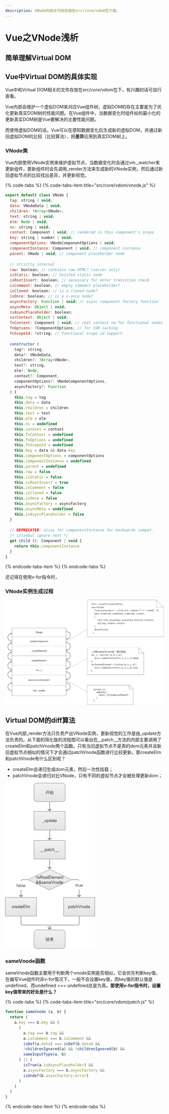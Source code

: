 ```yaml
---
description: VNode的相关代码存放在src/core/vdom包下面。
---
```


# Vue之VNode浅析

## 简单理解Virtual DOM

## Vue中Virtual DOM的具体实现

Vue中和Virtual DOM相关的文件存放在src/core/vdom包下，有兴趣的话可自行查看。

Vue内部会维护一个虚拟DOM来对应Vue组件树，虚拟DOM的存在主要是为了优化更新真实DOM树的性能问题。在Vue组件中，当数据变化时组件如何最小化的更新真实DOM树是Vue要解决的主要性能问题。

而使用虚拟DOM的话，Vue可以在感知数据变化后生成新的虚拟DOM，并通过新旧虚拟DOM的比较（比较算法），把**差异**应用到真实DOM树上。

### VNode类

Vue内部使用VNode实例来维护虚拟节点，当数据变化时会通过vm.\_watcher来更新组件，更新组件时会先调用\_render方法来生成新的VNode实例，然后通过新旧虚拟节点的比较找出差异，并更新视觉。

{% code-tabs %}
{% code-tabs-item title="src/core/vdom/vnode.js" %}
```javascript
export default class VNode {
  tag: string | void;
  data: VNodeData | void;
  children: ?Array<VNode>;
  text: string | void;
  elm: Node | void;
  ns: string | void;
  context: Component | void; // rendered in this component's scope
  key: string | number | void;
  componentOptions: VNodeComponentOptions | void;
  componentInstance: Component | void; // component instance
  parent: VNode | void; // component placeholder node

  // strictly internal
  raw: boolean; // contains raw HTML? (server only)
  isStatic: boolean; // hoisted static node
  isRootInsert: boolean; // necessary for enter transition check
  isComment: boolean; // empty comment placeholder?
  isCloned: boolean; // is a cloned node?
  isOnce: boolean; // is a v-once node?
  asyncFactory: Function | void; // async component factory function
  asyncMeta: Object | void;
  isAsyncPlaceholder: boolean;
  ssrContext: Object | void;
  fnContext: Component | void; // real context vm for functional nodes
  fnOptions: ?ComponentOptions; // for SSR caching
  fnScopeId: ?string; // functional scope id support

  constructor (
    tag?: string,
    data?: VNodeData,
    children?: ?Array<VNode>,
    text?: string,
    elm?: Node,
    context?: Component,
    componentOptions?: VNodeComponentOptions,
    asyncFactory?: Function
  ) {
    this.tag = tag
    this.data = data
    this.children = children
    this.text = text
    this.elm = elm
    this.ns = undefined
    this.context = context
    this.fnContext = undefined
    this.fnOptions = undefined
    this.fnScopeId = undefined
    this.key = data && data.key
    this.componentOptions = componentOptions
    this.componentInstance = undefined
    this.parent = undefined
    this.raw = false
    this.isStatic = false
    this.isRootInsert = true
    this.isComment = false
    this.isCloned = false
    this.isOnce = false
    this.asyncFactory = asyncFactory
    this.asyncMeta = undefined
    this.isAsyncPlaceholder = false
  }

  // DEPRECATED: alias for componentInstance for backwards compat.
  /* istanbul ignore next */
  get child (): Component | void {
    return this.componentInstance
  }
}
```
{% endcode-tabs-item %}
{% endcode-tabs %}

还记得在使用v-for指令时，

### VNode实例生成过程

![\_render&#x51FD;&#x6570;&#x8C03;&#x7528;&#x6808;](../.gitbook/assets/image%20%281%29.png)



## Virtual DOM的diff算法

在Vue内部\_render方法只负责产出VNode实例，更新视觉的工作是由\_update方法负责的。从下面的简化版的流程图可以看出在\_\_patch\_\_方法的内部主要调用了createElm和patchVnode两个函数。只有当旧虚拟节点不是真的dom元素并且新旧虚拟节点相似的情况下才会通过patchVnode函数进行比较更新。那createElm和patchVnode有什么区别呢？

* createElm会递归生成dom元素，然后一次性挂载；
* patchVnode会递归对比VNode，只有不同的虚拟节点才会被处理更新dom；

![](../.gitbook/assets/image%20%286%29.png)

### sameVnode函数

sameVnode函数主要用于判断两个vnode实例是否相似，它会优先判断key值，在编写Vue组件时非v-for情况下，一般不会设置key值，而key值的默认值是undefined，而undefined === undefined总是为真。**那使用v-for指令时，设置key值带来的好处是什么？**

{% code-tabs %}
{% code-tabs-item title="src/core/vdom/patch.js" %}
```javascript
function sameVnode (a, b) {
  return (
    a.key === b.key && (
      (
        a.tag === b.tag &&
        a.isComment === b.isComment &&
        isDef(a.data) === isDef(b.data) &&
        !childrenIgnored(a) && !childrenIgnored(b) &&
        sameInputType(a, b)
      ) || (
        isTrue(a.isAsyncPlaceholder) &&
        a.asyncFactory === b.asyncFactory &&
        isUndef(b.asyncFactory.error)
      )
    )
  )
}
```
{% endcode-tabs-item %}
{% endcode-tabs %}

